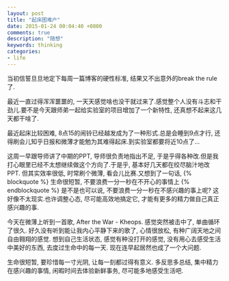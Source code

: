 ```yaml
---
layout: post
title: "起床困难户"
date: 2015-01-24 00:04:40 +0800
comments: true
description: "随想"
keywords: thinking
categories: 
- life
---
```

当初信誓旦旦地定下每周一篇博客的硬性标准, 结果又不出意外的break the rule了.

最近一直过得浑浑噩噩的, 一天天感觉啥也没干就过来了.感觉整个人没有斗志和干劲儿.要不是今天跟师弟一起给实验室的项目增加了一个新特性, 还真想不起来这几天都干啥了.

<!--more-->

最近起床比较困难, 8点15的闹铃已经越发成为了一种形式.总是会睡到9点才行, 还得刷会儿知乎日报和微薄才能勉为其难得起床.到实验室都要将近10点了...

这周一早跟导师讲了中期的PPT, 导师很负责地指出不足, 于是乎得各种改.但是我打心眼里已经不太想继续做这个方向了.于是乎, 基本好几天都在绞尽脑汁地改PPT. 但其实效率很低, 时常刷个微薄, 看会儿比赛.又想到了一句话, 
{% blockquote %}
生命很短暂, 不要浪费一分一秒在不开心的事情上
{% endblockquote %}
是不是也可以说, 不要浪费一分一秒在不感兴趣的事上呢? 这好像不太现实.也许调整心态, 尽可能高效地搞定它, 才能有更多的精力做自己真正感兴趣的事.

今天在微薄上听到一首歌, After the War - Kheops. 感觉突然被击中了, 单曲循环了很久. 好久没有听到能让我内心平静下来的歌了, 心情很放松, 有种广阔天地之间自由翱翔的感觉. 想到自己生活状态, 感觉有种没打开的感觉, 没有用心去感受生活中美好的东西, 去度过生命中的每一天. 现在连早起居然也成了一个大问题.

生命很短暂, 要珍惜每一寸光阴, 让每一刻都过得有意义. 多反思多总结, 集中精力在感兴趣的事情, 闲暇时间去体验新鲜事务, 尽可能多地感受生活吧.
